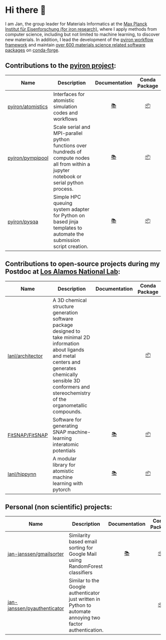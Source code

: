 # Hi there 👋
I am Jan, the group leader for Materials Informatics at the [Max Planck Institut für Eisenforschung (for iron research)](https://www.mpie.de), where I apply methods from computer science, including but not limited to machine learning, to discover new materials. 
In addition, I lead the development of the [pyiron workflow framework](https://pyiron.org) and maintain [over 600 materials science related software packages](https://github.com/jan-janssen/conda-forge-contribution) on [conda-forge](https://conda-forge.org). 

## Contributions to the [pyiron project](https://github.com/pyiron): 

| Name | Description |Documentation | Conda Package | 
|------|-------------|:-------------:|:-------------:|
| [pyiron/atomistics](https://github.com/pyiron/atomistics) | Interfaces for atomistic simulation codes and workflows | [:books:](https://atomistics.readthedocs.io) | [:package:](https://anaconda.org/conda-forge/atomistics) |
| [pyiron/pympipool](https://github.com/pyiron/pympipool) | Scale serial and MPI-parallel python functions over hundreds of compute nodes all from within a jupyter notebook or serial python process. | [:books:](https://pympipool.readthedocs.io) | [:package:](https://anaconda.org/conda-forge/pympipool) |
| [pyiron/pysqa](https://github.com/pyiron/pysqa) | Simple HPC queuing system adapter for Python on based jinja templates to automate the submission script creation. | [:books:](https://pysqa.readthedocs.io) | [:package:](https://anaconda.org/conda-forge/pysqa) |

## Contributions to open-source projects during my Postdoc at [Los Alamos National Lab](https://github.com/lanl):

| Name | Description | Documentation | Conda Package |
|------|-------------|:-------------:|:-------------:|
| [lanl/architector](https://github.com/lanl/Architector) | A 3D chemical structure generation software package designed to take minimal 2D information about ligands and metal centers and generates chemically sensible 3D conformers and stereochemistry of the organometallic compounds. | | [:package:](https://anaconda.org/conda-forge/architector) |
| [FitSNAP/FitSNAP](https://github.com/FitSNAP/FitSNAP) | Software for generating SNAP machine-learning interatomic potentials | [:books:](https://fitsnap.github.io) | [:package:](https://anaconda.org/conda-forge/fitsnap3) |
| [lanl/hippynn](https://github.com/lanl/hippynn) | A modular library for atomistic machine learning with pytorch | [:books:](https://lanl.github.io/hippynn/) | [:package:](https://anaconda.org/conda-forge/hippynn) |

## Personal (non scientific) projects: 

| Name | Description | Documentation | Conda Package |
|------|-------------|:-------------:|:-------------:|
| [jan-janssen/gmailsorter](https://github.com/jan-janssen/gmailsorter) | Similarity based email sorting for Google Mail using RandomForest classifiers | [:books:](https://gmailsorter.readthedocs.io/) | [:package:](https://anaconda.org/conda-forge/gmailsorter) |
| [jan-janssen/pyauthenticator](https://github.com/jan-janssen/pyauthenticator) | Similar to the Google authenticator just written in Python to automate annoying two factor authentication. |  | [:package:](https://anaconda.org/conda-forge/pyauthenticator) |

